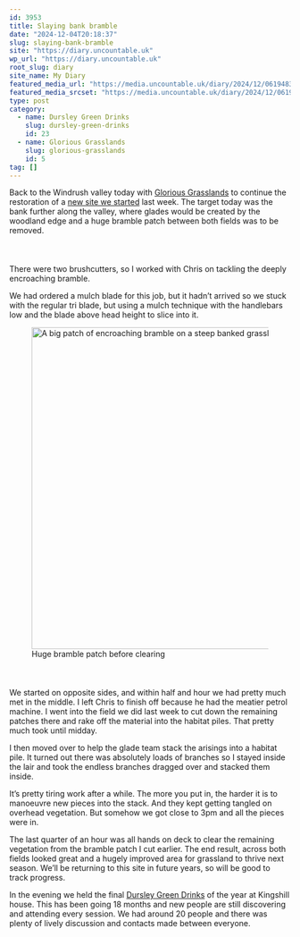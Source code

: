 ```yaml
---
id: 3953
title: Slaying bank bramble
date: "2024-12-04T20:18:37"
slug: slaying-bank-bramble
site: "https://diary.uncountable.uk"
wp_url: "https://diary.uncountable.uk"
root_slug: diary
site_name: My Diary
featured_media_url: "https://media.uncountable.uk/diary/2024/12/06194834/IMG20241204144757.webp"
featured_media_srcset: "https://media.uncountable.uk/diary/2024/12/06194834/IMG20241204144757-300x169.webp 300w, https://media.uncountable.uk/diary/2024/12/06194834/IMG20241204144757-1024x576.webp 1024w, https://media.uncountable.uk/diary/2024/12/06194834/IMG20241204144757-150x150.webp 150w, https://media.uncountable.uk/diary/2024/12/06194834/IMG20241204144757-640x360.webp 640w, https://media.uncountable.uk/diary/2024/12/06194834/IMG20241204144757.webp 2000w"
type: post
category:
  - name: Dursley Green Drinks
    slug: dursley-green-drinks
    id: 23
  - name: Glorious Grasslands
    slug: glorious-grasslands
    id: 5
tag: []
---
```



<p>Back to the Windrush valley today with <a href="https://www.cotswolds-nl.org.uk/looking-after/our-grasslands-projects/glorious-cotswolds-grasslands/">Glorious Grasslands</a> to continue the restoration of a <a href="https://diary.uncountable.uk/2024/11/bank-along-the-windrush/" data-type="post" data-id="3937">new site we started</a> last week.  The target today was the bank further along the valley, where glades would be created by the woodland edge and a huge bramble patch between both fields was to be removed.</p>


<style>.kb-row-layout-id3953_2db419-ac > .kt-row-column-wrap{align-content:start;}:where(.kb-row-layout-id3953_2db419-ac > .kt-row-column-wrap) > .wp-block-kadence-column{justify-content:start;}.kb-row-layout-id3953_2db419-ac > .kt-row-column-wrap{column-gap:var(--global-kb-gap-md, 2rem);row-gap:var(--global-kb-gap-md, 2rem);padding-top:var(--global-kb-spacing-sm, 1.5rem);padding-bottom:var(--global-kb-spacing-sm, 1.5rem);grid-template-columns:repeat(2, minmax(0, 1fr));}.kb-row-layout-id3953_2db419-ac > .kt-row-layout-overlay{opacity:0.30;}@media all and (max-width: 1024px){.kb-row-layout-id3953_2db419-ac > .kt-row-column-wrap{grid-template-columns:repeat(2, minmax(0, 1fr));}}@media all and (max-width: 767px){.kb-row-layout-id3953_2db419-ac > .kt-row-column-wrap{grid-template-columns:minmax(0, 1fr);}.kb-row-layout-id3953_2db419-ac > .kt-row-column-wrap > .wp-block-kadence-column:nth-of-type(1){order:2;}.kb-row-layout-id3953_2db419-ac > .kt-row-column-wrap > .wp-block-kadence-column:nth-of-type(2){order:1;}.kb-row-layout-id3953_2db419-ac > .kt-row-column-wrap > .wp-block-kadence-column:nth-of-type(3){order:12;}.kb-row-layout-id3953_2db419-ac > .kt-row-column-wrap > .wp-block-kadence-column:nth-of-type(4){order:11;}.kb-row-layout-id3953_2db419-ac > .kt-row-column-wrap > .wp-block-kadence-column:nth-of-type(5){order:22;}.kb-row-layout-id3953_2db419-ac > .kt-row-column-wrap > .wp-block-kadence-column:nth-of-type(6){order:21;}.kb-row-layout-id3953_2db419-ac > .kt-row-column-wrap > .wp-block-kadence-column:nth-of-type(7){order:32;}.kb-row-layout-id3953_2db419-ac > .kt-row-column-wrap > .wp-block-kadence-column:nth-of-type(8){order:31;}}</style><div class="kb-row-layout-wrap kb-row-layout-id3953_2db419-ac alignnone wp-block-kadence-rowlayout"><div class="kt-row-column-wrap kt-has-2-columns kt-row-layout-equal kt-tab-layout-inherit kt-mobile-layout-row kt-row-valign-top">
<style>.kadence-column3953_dfaae1-e8 > .kt-inside-inner-col,.kadence-column3953_dfaae1-e8 > .kt-inside-inner-col:before{border-top-left-radius:0px;border-top-right-radius:0px;border-bottom-right-radius:0px;border-bottom-left-radius:0px;}.kadence-column3953_dfaae1-e8 > .kt-inside-inner-col{column-gap:var(--global-kb-gap-sm, 1rem);}.kadence-column3953_dfaae1-e8 > .kt-inside-inner-col{flex-direction:column;}.kadence-column3953_dfaae1-e8 > .kt-inside-inner-col > .aligncenter{width:100%;}.kadence-column3953_dfaae1-e8 > .kt-inside-inner-col:before{opacity:0.3;}.kadence-column3953_dfaae1-e8{position:relative;}@media all and (max-width: 1024px){.kadence-column3953_dfaae1-e8 > .kt-inside-inner-col{flex-direction:column;justify-content:center;}}@media all and (max-width: 767px){.kadence-column3953_dfaae1-e8 > .kt-inside-inner-col{flex-direction:column;justify-content:center;}}</style>
<div class="wp-block-kadence-column kadence-column3953_dfaae1-e8"><div class="kt-inside-inner-col">
<p>There were two brushcutters, so I worked with Chris on tackling the deeply encroaching bramble.</p>



<p>We had ordered a mulch blade for this job, but it hadn&#8217;t arrived so we stuck with the regular tri blade, but using a mulch technique with the handlebars low and the blade above head height to slice into it.</p>
</div></div>


<style>.kadence-column3953_431c86-cd > .kt-inside-inner-col,.kadence-column3953_431c86-cd > .kt-inside-inner-col:before{border-top-left-radius:0px;border-top-right-radius:0px;border-bottom-right-radius:0px;border-bottom-left-radius:0px;}.kadence-column3953_431c86-cd > .kt-inside-inner-col{column-gap:var(--global-kb-gap-sm, 1rem);}.kadence-column3953_431c86-cd > .kt-inside-inner-col{flex-direction:column;}.kadence-column3953_431c86-cd > .kt-inside-inner-col > .aligncenter{width:100%;}.kadence-column3953_431c86-cd > .kt-inside-inner-col:before{opacity:0.3;}.kadence-column3953_431c86-cd{position:relative;}@media all and (max-width: 1024px){.kadence-column3953_431c86-cd > .kt-inside-inner-col{flex-direction:column;justify-content:center;}}@media all and (max-width: 767px){.kadence-column3953_431c86-cd > .kt-inside-inner-col{flex-direction:column;justify-content:center;}}</style>
<div class="wp-block-kadence-column kadence-column3953_431c86-cd"><div class="kt-inside-inner-col">
<figure class="wp-block-image size-large"><img loading="lazy" decoding="async" width="1024" height="576" src="https://media.uncountable.uk/diary/2024/12/06194833/IMG20241204094113-1024x576.webp" alt="A big patch of encroaching bramble on a steep banked grassland" class="wp-image-3949" srcset="https://media.uncountable.uk/diary/2024/12/06194833/IMG20241204094113-1024x576.webp 1024w, https://media.uncountable.uk/diary/2024/12/06194833/IMG20241204094113-300x169.webp 300w, https://media.uncountable.uk/diary/2024/12/06194833/IMG20241204094113-640x360.webp 640w, https://media.uncountable.uk/diary/2024/12/06194833/IMG20241204094113.webp 2000w" sizes="auto, (max-width: 1024px) 100vw, 1024px" /><figcaption class="wp-element-caption">Huge bramble patch before clearing</figcaption></figure>
</div></div>

</div></div>


<p>We started on opposite sides, and within half and hour we had pretty much met in the middle.  I left Chris to finish off because he had the meatier petrol machine.  I went into the field we did last week to cut down the remaining patches there and rake off the material into the habitat piles.  That pretty much took until midday.</p>



<p>I then moved over to help the glade team stack the arisings into a habitat pile.  It turned out there was absolutely loads of branches so I stayed inside the lair and took the endless branches dragged over and stacked them inside.</p>



<p>It&#8217;s pretty tiring work after a while.  The more you put in, the harder it is to manoeuvre new pieces into the stack. And they kept getting tangled on overhead vegetation.  But somehow we got close to 3pm and all the pieces were in.</p>



<p>The last quarter of an hour was all hands on deck to clear the remaining vegetation from the bramble patch I cut earlier.  The end result, across both fields looked great and a hugely improved area for grassland to thrive next season.  We&#8217;ll be returning to this site in future years, so will be good to track progress. </p>



<p>In the evening we held the final <a href="https://dursleygreen.org.uk/dursley-green-drinks/">Dursley Green Drinks</a> of the year at Kingshill house.  This has been going 18 months and new people are still discovering and attending every session.  We had around 20 people and there was plenty of lively discussion and contacts made between everyone.</p>
